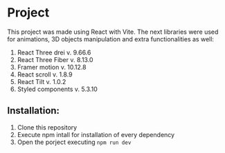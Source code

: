 # Project

This project was made using React with Vite. The next libraries were used for animations, 3D objects manipulation and extra functionalities as well:

1. React Three drei v. 9.66.6
2. React Three Fiber v. 8.13.0
3. Framer motion v. 10.12.8
4. React scroll v. 1.8.9
5. React Tilt v. 1.0.2
6. Styled components v. 5.3.10

## Installation:

1. Clone this repository
2. Execute npm intall for installation of every dependency
3. Open the porject executing `npm run dev`
